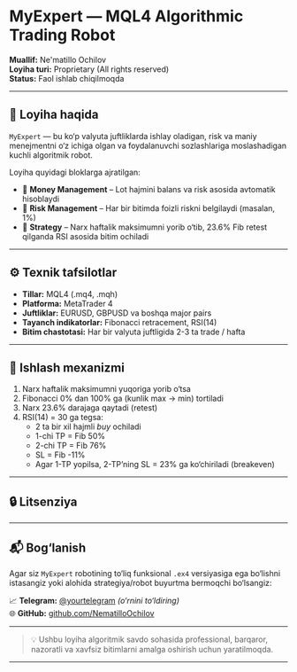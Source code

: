 # MyExpert — MQL4 Algorithmic Trading Robot

**Muallif:** Ne'matillo Ochilov  
**Loyiha turi:** Proprietary (All rights reserved)  
**Status:** Faol ishlab chiqilmoqda

---

## 🧠 Loyiha haqida

`MyExpert` — bu ko‘p valyuta juftliklarda ishlay oladigan, risk va maniy menejmentni o‘z ichiga olgan va foydalanuvchi sozlashlariga moslashadigan kuchli algoritmik robot.

Loyiha quyidagi bloklarga ajratilgan:

- 🔹 **Money Management** – Lot hajmini balans va risk asosida avtomatik hisoblaydi
- 🔹 **Risk Management** – Har bir bitimda foizli riskni belgilaydi (masalan, 1%)
- 🔹 **Strategy** – Narx haftalik maksimumni yorib o‘tib, 23.6% Fib retest qilganda RSI asosida bitim ochiladi

---

## ⚙️ Texnik tafsilotlar

- **Tillar:** MQL4 (.mq4, .mqh)
- **Platforma:** MetaTrader 4
- **Juftliklar:** EURUSD, GBPUSD va boshqa major pairs
- **Tayanch indikatorlar:** Fibonacci retracement, RSI(14)
- **Bitim chastotasi:** Har bir valyuta juftligida 2-3 ta trade / hafta

---

## 📌 Ishlash mexanizmi

1. Narx haftalik maksimumni yuqoriga yorib o‘tsa
2. Fibonacci 0% dan 100% ga (kunlik max → min) tortiladi
3. Narx 23.6% darajaga qaytadi (retest)
4. RSI(14) = 30 ga tegsa:
    - 2 ta bir xil hajmli *buy* ochiladi
    - 1-chi TP = Fib 50%
    - 2-chi TP = Fib 76%
    - SL = Fib -11%
    - Agar 1-TP yopilsa, 2-TP’ning SL = 23% ga ko‘chiriladi (breakeven)

---

## 🔒 Litsenziya

---

## 📬 Bog‘lanish

Agar siz `MyExpert` robotining to‘liq funksional `.ex4` versiyasiga ega bo‘lishni istasangiz yoki alohida strategiya/robot buyurtma bermoqchi bo‘lsangiz:

📈 **Telegram:** [@yourtelegram](https://t.me/Nematillo_Ochilov) *(o‘rnini to‘ldiring)*  
🌐 **GitHub:** [github.com/NematilloOchilov](https://github.com/NematilloOchilov)

---

> 💡 Ushbu loyiha algoritmik savdo sohasida professional, barqaror, nazoratli va xavfsiz bitimlarni amalga oshirish uchun yaratilmoqda.
****

